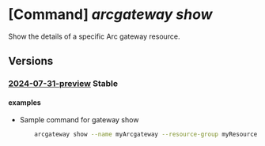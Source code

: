 # [Command] _arcgateway show_

Show the details of a specific Arc gateway resource.

## Versions

### [2024-07-31-preview](/Resources/mgmt-plane/L3N1YnNjcmlwdGlvbnMve30vcmVzb3VyY2Vncm91cHMve30vcHJvdmlkZXJzL21pY3Jvc29mdC5oeWJyaWRjb21wdXRlL2dhdGV3YXlzL3t9/2024-07-31-preview.xml) **Stable**

<!-- mgmt-plane /subscriptions/{}/resourcegroups/{}/providers/microsoft.hybridcompute/gateways/{} 2024-07-31-preview -->

#### examples

- Sample command for gateway show
    ```bash
        arcgateway show --name myArcgateway --resource-group myResourceGroup --subscription mySubscription
    ```
